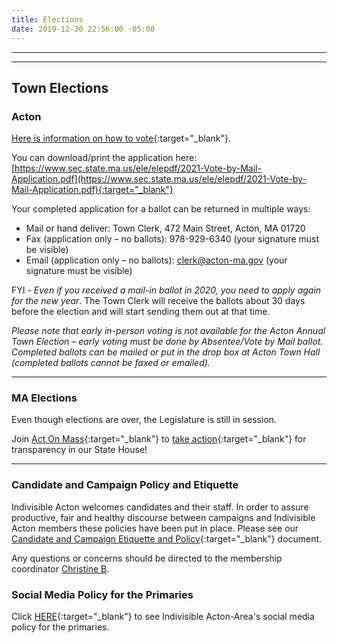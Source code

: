 ```yaml
---
title: Elections
date: 2019-12-30 22:56:00 -05:00
---
```


---

<p id="demo">
</p>

<script>
// Set the date we're counting down to
var countDownDate = new Date("Jan 20 2021 12:00");

// Update the count down every 1 second
var x = setInterval(function() {

  // Get today's date
  var now = new Date();
    
  // Find the distance between now and the count down date
  var t = countDownDate - now;
    
  // Time calculations for days
  var days = Math.floor(t / (1000 * 60 * 60 * 24));
  var hours = Math.floor((t%(1000 * 60 * 60 * 24))/(1000 * 60 * 60)); 
  var minutes = Math.floor((t % (1000 * 60 * 60)) / (1000 * 60)); 
  var seconds = Math.floor((t % (1000 * 60)) / 1000);  

  // Output the result in an element with id="demo"
  var test1 = document.getElementById("demo");
  test1.style.font = "italic bold 30px arial,serif"; 
  //test1.style.textAlign = "center";
//test1.innerHTML = days + " days left until Nov 3, 2020!";
  test1.innerHTML = days + "d " + hours + "h " + minutes + "m " + seconds + "s left until 12p Jan 20, 2021!";
  
  
  // If the count down is over, write some text 
  if (t < 0) {
    clearInterval(x);
    document.getElementById("demo").innerHTML = "The biggest threat to our democracy is indifference. Barack Obama";
  }
},500);
</script>

---

## Town Elections

### Acton

[Here is information on how to vote](https://www.acton-ma.gov/598/Elections-Voting){:target="_blank"}.

You can download/print the application here: [https://www.sec.state.ma.us/ele/elepdf/2021-Vote-by-Mail-Application.pdf](https://www.sec.state.ma.us/ele/elepdf/2021-Vote-by-Mail-Application.pdf){:target="_blank"}

Your completed application for a ballot can be returned in multiple ways:
 
* Mail or hand deliver: Town Clerk, 472 Main Street, Acton, MA 01720
* Fax (application only – no ballots): 978-929-6340 (your signature must be visible)
* Email (application only – no ballots): clerk@acton-ma.gov (your signature must be visible)
 
FYI - *Even if you received a mail-in ballot in 2020, you need to apply again for the new year*. The Town Clerk will receive the ballots about 30 days before the election and will start sending them out at that time.
 
*Please note that early in-person voting is not available for the Acton Annual Town Election – early voting must be done by Absentee/Vote by Mail ballot. Completed ballots can be mailed or put in the drop box at Acton Town Hall (completed ballots cannot be faxed or emailed).*
 
---

### MA Elections 

Even though elections are over, the Legislature is still in session.  

Join [Act On Mass](https://actonmass.org){:target="_blank"}  to [take action](https://docs.google.com/forms/d/e/1FAIpQLSey2_BeLA-OlvDknGmZ46i3sXJ2Qxu8m9yettQnK5lZ1oW-QA/viewform){:target="_blank"} for transparency in our State House!  

---

### Candidate and Campaign Policy and Etiquette

Indivisible Acton welcomes candidates and their staff. In order to assure productive, fair and healthy discourse between campaigns and Indivisible Acton members these policies have been put in place. Please see our [Candidate and Campaign Etiquette and Policy](https://docs.google.com/document/d/1-G3_GKFkz3fC0VDkfGh4DbC820mzi23yyMG1-EqapfE/){:target="_blank"}  document.

Any questions or concerns should be directed to the membership coordinator [Christine B](mailto:christine@indivisibleacton.org).  

### Social Media Policy for the Primaries

Click [HERE](https://docs.google.com/document/d/1k-N7qZ5fBR2wRGOcRI8ZJxQGbO5CfsXbZlZSKHm4N18){:target="_blank"} to see Indivisible Acton-Area's social media policy for the primaries.  



